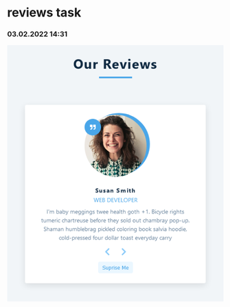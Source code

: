 # reviews task

### 03.02.2022 14:31

![Screenshot 2022-02-03 at 14-24-51 React App](./public/Screenshot-1.png)
